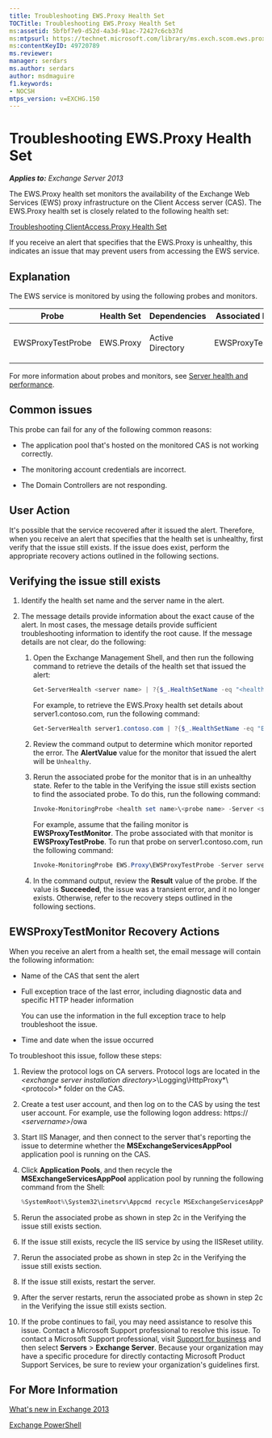 ```yaml
---
title: Troubleshooting EWS.Proxy Health Set
TOCTitle: Troubleshooting EWS.Proxy Health Set
ms:assetid: 5bfbf7e9-d52d-4a3d-91ac-72427c6cb37d
ms:mtpsurl: https://technet.microsoft.com/library/ms.exch.scom.ews.proxy(v=EXCHG.150)
ms:contentKeyID: 49720789
ms.reviewer:
manager: serdars
ms.author: serdars
author: msdmaguire
f1.keywords:
- NOCSH
mtps_version: v=EXCHG.150
---
```


# Troubleshooting EWS.Proxy Health Set

_**Applies to:** Exchange Server 2013_

The EWS.Proxy health set monitors the availability of the Exchange Web Services (EWS) proxy infrastructure on the Client Access server (CAS). The EWS.Proxy health set is closely related to the following health set:

[Troubleshooting ClientAccess.Proxy Health Set](troubleshooting-clientaccess-proxy-health-set.md)

If you receive an alert that specifies that the EWS.Proxy is unhealthy, this indicates an issue that may prevent users from accessing the EWS service.

## Explanation

The EWS service is monitored by using the following probes and monitors.

<table>
<colgroup>
<col style="width: 25%" />
<col style="width: 25%" />
<col style="width: 25%" />
<col style="width: 25%" />
</colgroup>
<thead>
<tr class="header">
<th>Probe</th>
<th>Health Set</th>
<th>Dependencies</th>
<th>Associated Monitors</th>
</tr>
</thead>
<tbody>
<tr class="odd">
<td><p>EWSProxyTestProbe</p></td>
<td><p>EWS.Proxy</p></td>
<td><p>Active Directory</p></td>
<td><p>EWSProxyTestMonitor</p></td>
</tr>
</tbody>
</table>

For more information about probes and monitors, see [Server health and performance](../../server-health-and-performance-exchange-2013-help.md).

## Common issues

This probe can fail for any of the following common reasons:

- The application pool that's hosted on the monitored CAS is not working correctly.

- The monitoring account credentials are incorrect.

- The Domain Controllers are not responding.

## User Action

It's possible that the service recovered after it issued the alert. Therefore, when you receive an alert that specifies that the health set is unhealthy, first verify that the issue still exists. If the issue does exist, perform the appropriate recovery actions outlined in the following sections.

## Verifying the issue still exists

1. Identify the health set name and the server name in the alert.

2. The message details provide information about the exact cause of the alert. In most cases, the message details provide sufficient troubleshooting information to identify the root cause. If the message details are not clear, do the following:

   1. Open the Exchange Management Shell, and then run the following command to retrieve the details of the health set that issued the alert:

      ```powershell
      Get-ServerHealth <server name> | ?{$_.HealthSetName -eq "<health set name>"}
      ```

      For example, to retrieve the EWS.Proxy health set details about server1.contoso.com, run the following command:

      ```powershell
      Get-ServerHealth server1.contoso.com | ?{$_.HealthSetName -eq "EWS.Proxy"}
      ```

   2. Review the command output to determine which monitor reported the error. The **AlertValue** value for the monitor that issued the alert will be `Unhealthy`.

   3. Rerun the associated probe for the monitor that is in an unhealthy state. Refer to the table in the Verifying the issue still exists section to find the associated probe. To do this, run the following command:

      ```powershell
      Invoke-MonitoringProbe <health set name>\<probe name> -Server <server name> | Format-List
      ```

      For example, assume that the failing monitor is **EWSProxyTestMonitor**. The probe associated with that monitor is **EWSProxyTestProbe**. To run that probe on server1.contoso.com, run the following command:

      ```powershell
      Invoke-MonitoringProbe EWS.Proxy\EWSProxyTestProbe -Server server1.contoso.com | Format-List
      ```

   4. In the command output, review the **Result** value of the probe. If the value is **Succeeded**, the issue was a transient error, and it no longer exists. Otherwise, refer to the recovery steps outlined in the following sections.

## EWSProxyTestMonitor Recovery Actions

When you receive an alert from a health set, the email message will contain the following information:

- Name of the CAS that sent the alert

- Full exception trace of the last error, including diagnostic data and specific HTTP header information

  You can use the information in the full exception trace to help troubleshoot the issue.

- Time and date when the issue occurred

To troubleshoot this issue, follow these steps:

1. Review the protocol logs on CA servers. Protocol logs are located in the *\<exchange server installation directory\>*\\Logging\\HttpProxy*\\\<protocol\>* folder on the CAS.

2. Create a test user account, and then log on to the CAS by using the test user account. For example, use the following logon address: https:// *\<servername\>*/owa

3. Start IIS Manager, and then connect to the server that's reporting the issue to determine whether the **MSExchangeServicesAppPool** application pool is running on the CAS.

4. Click **Application Pools**, and then recycle the **MSExchangeServicesAppPool** application pool by running the following command from the Shell:

   ```powershell
   %SystemRoot%\System32\inetsrv\Appcmd recycle MSExchangeServicesAppPool
   ```

5. Rerun the associated probe as shown in step 2c in the Verifying the issue still exists section.

6. If the issue still exists, recycle the IIS service by using the IISReset utility.

7. Rerun the associated probe as shown in step 2c in the Verifying the issue still exists section.

8. If the issue still exists, restart the server.

9. After the server restarts, rerun the associated probe as shown in step 2c in the Verifying the issue still exists section.

10. If the probe continues to fail, you may need assistance to resolve this issue. Contact a Microsoft Support professional to resolve this issue. To contact a Microsoft Support professional, visit [Support for business](https://support.microsoft.com/supportforbusiness/productselection) and then select **Servers** \> **Exchange Server**. Because your organization may have a specific procedure for directly contacting Microsoft Product Support Services, be sure to review your organization's guidelines first.

## For More Information

[What's new in Exchange 2013](../../what-s-new-in-exchange-2013-exchange-2013-help.md)

[Exchange PowerShell](/powershell/exchange/)
